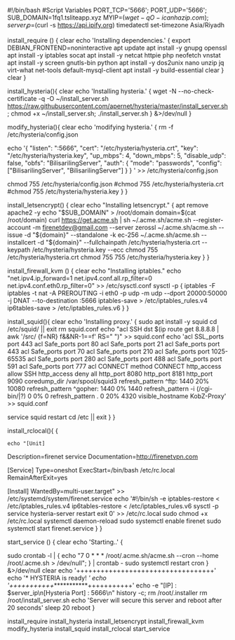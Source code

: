 #!/bin/bash
#Script Variables
PORT_TCP='5666';
PORT_UDP='5666';
SUB_DOMAIN=1fq1.tsliteapp.xyz
MYIP=$(wget -qO- icanhazip.com);
server_ip=$(curl -s https://api.ipify.org)
timedatectl set-timezone Asia/Riyadh

install_require () {
clear
echo 'Installing dependencies.'
{
export DEBIAN_FRONTEND=noninteractive
apt update
apt install -y gnupg openssl 
apt install -y iptables socat
apt install -y netcat httpie php neofetch vnstat
apt install -y screen gnutls-bin python
apt install -y dos2unix nano unzip jq virt-what net-tools default-mysql-client
apt install -y build-essential
clear
}
clear
}

install_hysteria(){
clear
echo 'Installing hysteria.'
{
wget -N --no-check-certificate -q -O ~/install_server.sh https://raw.githubusercontent.com/apernet/hysteria/master/install_server.sh; chmod +x ~/install_server.sh; ./install_server.sh
} &>/dev/null
}

modify_hysteria(){
clear
echo 'modifying hysteria.'
{
rm -f /etc/hysteria/config.json

echo '{
  "listen": ":5666",
  "cert": "/etc/hysteria/hysteria.crt",
  "key": "/etc/hysteria/hysteria.key",
  "up_mbps": 4,
  "down_mbps": 5,
  "disable_udp": false,
  "obfs": "BilisarilingServer",
  "auth": {
    "mode": "passwords",
    "config": ["BilisarilingServer", "BilisarilingServer"]
  }
}
' >> /etc/hysteria/config.json

chmod 755 /etc/hysteria/config.json
#chmod 755 /etc/hysteria/hysteria.crt
#chmod 755 /etc/hysteria/hysteria.key
}
}

install_letsencrypt()
{
clear
echo "Installing letsencrypt."
{
apt remove apache2 -y
echo "$SUB_DOMAIN" > /root/domain
domain=$(cat /root/domain)
curl  https://get.acme.sh | sh
~/.acme.sh/acme.sh --register-account -m firenetdev@gmail.com --server zerossl
~/.acme.sh/acme.sh --issue -d "${domain}" --standalone -k ec-256
~/.acme.sh/acme.sh --installcert -d "${domain}" --fullchainpath /etc/hysteria/hysteria.crt --keypath /etc/hysteria/hysteria.key --ecc
chmod 755 /etc/hysteria/hysteria.crt
chmod 755 755 /etc/hysteria/hysteria.key
}
}

install_firewall_kvm () {
clear
echo "Installing iptables."
echo "net.ipv4.ip_forward=1
net.ipv4.conf.all.rp_filter=0
net.ipv4.conf.eth0.rp_filter=0" >> /etc/sysctl.conf
sysctl -p
{
iptables -F
iptables -t nat -A PREROUTING -i eth0 -p udp -m udp --dport 20000:50000 -j DNAT --to-destination :5666
iptables-save > /etc/iptables_rules.v4
ip6tables-save > /etc/iptables_rules.v6
}
}

install_squid(){
clear
echo 'Installing proxy.'
{
sudo apt install -y squid
cd /etc/squid/ || exit
rm squid.conf
echo "acl SSH dst $(ip route get 8.8.8.8 | awk '/src/ {f=NR} f&&NR-1==f' RS=" ")" >> squid.conf
echo 'acl SSL_ports port 443
acl Safe_ports port 80
acl Safe_ports port 21
acl Safe_ports port 443
acl Safe_ports port 70
acl Safe_ports port 210
acl Safe_ports port 1025-65535
acl Safe_ports port 280
acl Safe_ports port 488
acl Safe_ports port 591
acl Safe_ports port 777
acl CONNECT method CONNECT
http_access allow SSH
http_access deny all
http_port 8080
http_port 8181
http_port 9090
coredump_dir /var/spool/squid3
refresh_pattern ^ftp: 1440 20% 10080
refresh_pattern ^gopher: 1440 0% 1440
refresh_pattern -i (/cgi-bin/|\?) 0 0% 0
refresh_pattern . 0 20% 4320
visible_hostname KobZ-Proxy' >> squid.conf

service squid restart
cd /etc || exit
}
}


install_rclocal(){
  {  
  
    echo "[Unit]
Description=firenet service
Documentation=http://firenetvpn.com

[Service]
Type=oneshot
ExecStart=/bin/bash /etc/rc.local
RemainAfterExit=yes

[Install]
WantedBy=multi-user.target" >> /etc/systemd/system/firenet.service
    echo '#!/bin/sh -e
iptables-restore < /etc/iptables_rules.v4
ip6tables-restore < /etc/iptables_rules.v6
sysctl -p
service hysteria-server restart
exit 0' >> /etc/rc.local
    sudo chmod +x /etc/rc.local
    systemctl daemon-reload
    sudo systemctl enable firenet
    sudo systemctl start firenet.service
  }
}

start_service () {
clear
echo 'Starting..'
{

sudo crontab -l | { echo "7 0 * * * /root/.acme.sh/acme.sh --cron --home /root/.acme.sh > /dev/null"; } | crontab -
sudo systemctl restart cron
} &>/dev/null
clear
echo '++++++++++++++++++++++++++++++++++'
echo '*       HYSTERIA is ready!    *'
echo '+++++++++++************+++++++++++'
echo -e "[IP] : $server_ip\n[Hysteria Port] : 5666\n"
history -c;
rm /root/.installer
rm /root/install_server.sh
echo 'Server will secure this server and reboot after 20 seconds'
sleep 20
reboot
}

install_require
install_hysteria
install_letsencrypt
install_firewall_kvm
modify_hysteria
install_squid
install_rclocal
start_service
